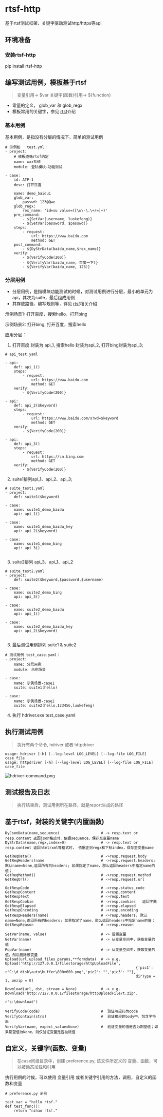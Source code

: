 # rtsf-http
基于rtsf测试框架，关键字驱动测试http/https等api


## 环境准备

### 安装rtsf-http
pip install rtsf-http
 

## 编写测试用例，模板基于rtsf

> 变量引用-> $var    关键字(函数)引用-> ${function}

- 常量的定义， glob_var 和  glob_regx
- 模板常用的关键字，参见 [rtsf](https://github.com/RockFeng0/rtsf)介绍

### 基本用例

基本用例，是指没有分层的情况下，简单的测试用例

```
# 示例如   test.yml：
- project:
    # 模板遵循rtsf约定
    name: xxx系统
    module: 登陆模块-功能测试
    
- case:
    id: ATP-1
    desc: 打开百度
    
    name: demo_baidu1
    glob_var:
        passwd: 123@Qwe
    glob_regx:
        rex_name: 'id=su value=([\w\-\.\+/=]+)'
    pre_command: 
        - ${SetVar(username, luokefeng)}
        - ${SetVar(password, $passwd)}
    steps:
        - request:
            url: https://www.baidu.com          
            method: GET
    post_command:
        - ${DyStrData(baidu_name,$rex_name)}
    verify:
        - ${VerifyCode(200)}
        - ${VerifyVar(baidu_name, 百度一下)}
        - ${VerifyVar(baidu_name, 123)}

```

### 分层用例

- 分层用例，是指模块功能测试的时候，对测试用例进行分层，最小的单元为api，其次为suite，最后组成用例
- 其存放路径、编写规则等，详见 [rtsf](https://github.com/RockFeng0/rtsf)相关介绍

示例场景1:  打开百度，搜索hello，打开bing
     
示例场景2:  打开bing, 打开百度，搜索hello

应用分层： 
1. 打开百度 封装为 api_1, 搜索hello 封装为api_2, 打开bing封装为api_3;   

```
# api_test.yaml

- api:
    def: api_1()
    steps:
        - request:
            url: https://www.baidu.com          
            method: GET    
    verify:
        - ${VerifyCode(200)}

- api:
    def: api_2($keyword)
    steps:
        - request:
            url: https://www.baidu.com/s?wd=$keyword    
            method: GET    
    verify:
        - ${VerifyCode(200)}
        
- api:
    def: api_3()
    steps:
        - request:
            url: https://cn.bing.com   
            method: GET    
    verify:
        - ${VerifyCode(200)}
```

2. suite1排列api_1、api_2、api_3;  

```
# suite_test1.yaml
- project:
    def: suite1($keyword)
    
- case:
    name: suite1_demo_baidu
    api: api_1()

- case:
    name: suite1_demo_baidu_key
    api: api_2($keyword)

- case:
    name: suite1_demo_bing
    api: api_3()
       
```

3. suite2排列 api_3、api_1、api_2

```
# suite_test2.yaml
- project:
    def: suite2($keyword,$password,$username)

- case:
    name: suite2_demo_bing
    api: api_3()
    
- case:
    name: suite2_demo_baidu
    api: api_1()

- case:
    name: suite2_demo_baidu_key
    api: api_2($keyword)
       
```


3. 最后测试用例排列 suite1 & suite2  

```
# 测试用例 test_case.yaml：
- project:
    name: 分层用例
    module: 示例场景
    
- case:
    name: 示例场景-case1
    suite: suite1(hello)
        
- case:
    name: 示例场景-case2
    suite: suite2(hello,123456,luokefeng)

```

4. 执行
    hdriver.exe test_case.yaml

## 执行测试用例

> 执行有两个命令,  hdriver 或者   httpdriver

```
usage: hdriver [-h] [--log-level LOG_LEVEL] [--log-file LOG_FILE] case_file
usage: httpdriver [-h] [--log-level LOG_LEVEL] [--log-file LOG_FILE] case_file
```

![hdriver-command.png](https://raw.githubusercontent.com/RockFeng0/img-folder/master/rtsf-http-img/hdriver-command.png)

## 测试报告及日志

> 执行结束后，测试用例所在路径，就是report生成的路径


## 基于rtsf，封装的关键字(内置函数)

```
DyJsonData(name,sequence)                   # -> resp.text or resp.content 返回json格式时，依据sequence，保存至变量name
DyStrData(name,regx,index=0)                # -> resp.text or resp.content 返回html/xml等格式时， 依据正则regx和下标index，保存至变量name                                           

GetReqData()                                # ->resp.request.body
GetReqHeaders(name                          # ->resp.request.headers;默认name=None,返回所有的headers; 如果指定了name，那么返回headers中指定name的值；
GetReqMethod()                              # ->resp.request.method
GetReqUrl()                                 # ->resp.request.url

GetRespCode                                 # ->resp.status_code
GetRespContent                              # ->resp.content
GetRespText                                 # ->resp.text 
GetRespCookie                               # ->resp.cookies   返回字典
GetRespElapsed                              # ->resp.elapsed
GetRespEncoding                             # ->resp.encoding
GetRespHeaders(name)                        # ->resp.headers; 默认name=None,返回所有的headers; 如果指定了name，那么返回headers中指定name的值；
GetRespReason                               # ->resp.reason

SetVar(name, value)                         # -> 设置变量
GetVar(name)                                # -> 从变量空间中，获取变量的值
PopVar(name)                                # -> 从变量空间中，获取变量的值，然后删除该变量
Upload(url,upload_files_params,**formdata)  # -> e.g.  Upload('http://127.0.0.1/filestorage/httpUploadFile',
                                                            {'pic1': r'C:\d_disk\auto\buffer\800x600.png','pic2': "",'pic3': ""},
                                                            dirType = 1, unzip = 0) 
            
Download(url, dst, stream = None)           # -> e.g.  Download('http://127.0.0.1/filestorage/httpUploadFile/t.zip',
                                                            r'c:\download') 

VerifyCode(code)                            #  验证响应码为code
VerifyContain(strs)                         #  验证相应的body中，包含字符串
VerifyVar(name, expect_value=None)          #  验证变量的值是否为期望值；如果期望值为None，则仅验证变量是否被赋值
```

## 自定义，关键字(函数、变量)
> 在case同级目录中，创建  preference.py, 该文件所定义的 变量、函数，可以被动态加载和引用

执行用例的时候，可以使用 变量引用 或者关键字引用的方法，调用，自定义的函数和变量

```
# preference.py 示例

test_var = "hello rtsf."
def test_func():
    return "nihao rtsf."
 
```









